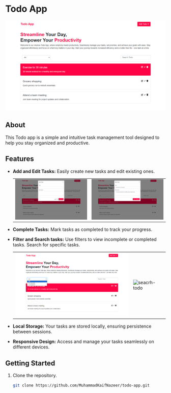 # Todo App

![Todo App Screenshots](screenshots/todo-app.png)

## About

This Todo app is a simple and intuitive task management tool designed to help you stay organized and productive.

## Features

- **Add and Edit Tasks:** Easily create new tasks and edit existing ones.
    <table>
        <tr>
            <td><img src="screenshots/add-todo.png" alt="add-todo" width="400"/></td>
            <td><img src="screenshots/edit-todo.png" alt="edit-todo" width="400"/></td>
        </tr>
    </table>

- **Complete Tasks:** Mark tasks as completed to track your progress.
- **Filter and Search tasks:** Use filters to view incomplete or completed tasks. Search for specific tasks.
   <table>
        <tr>
            <td><img src="screenshots/filter-todo.png" alt="filter-todo" width="400"/></td>
            <td><img src="screenshots/seacrh-todos.png" alt="seacrh-todo" width="400"/></td>
        </tr>
    </table>
- **Local Storage:** Your tasks are stored locally, ensuring persistence between sessions.
- **Responsive Design:** Access and manage your tasks seamlessly on different devices.

## Getting Started

1. Clone the repository.
   ```bash
   git clone https://github.com/MuhammadKaifNazeer/todo-app.git

